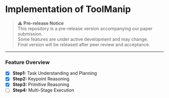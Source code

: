 # Implementation of ToolManip
> ⚠️ **Pre-release Notice**  
> This repository is a pre-release version accompanying our paper submission.  
> Some features are under active development and may change.  
> Final version will be released after peer review and acceptance.

---

### Feature Overview
- [x] **Step1:** Task Understanding and Planning
- [x] **Step2:** Keypoint Reasoning
- [x] **Step3:** Primitive Reasoning
- [ ] **Step4:** Multi-Stage Execution